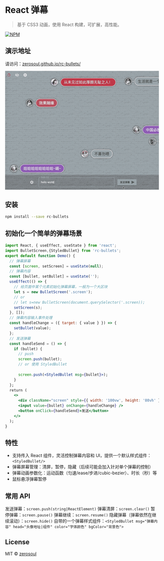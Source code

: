 # React 弹幕

> 基于 CSS3 动画，使用 React 构建，可扩展，高性能。

[![NPM](https://img.shields.io/npm/v/rc-bullets.svg)](https://www.npmjs.com/package/rc-bullets)

## 演示地址

请访问：[zerosoul.github.io/rc-bullets/](https://zerosoul.github.io/rc-bullets/)

![demo gif](demo.gif)

## 安装

```bash
npm install --save rc-bullets
```

## 初始化一个简单的弹幕场景

```jsx
import React, { useEffect, useState } from 'react';
import BulletScreen,{StyledBullet} from 'rc-bullets';
export default function Demo() {
  // 弹幕屏幕
  const [screen, setScreen] = useState(null);
  // 弹幕内容
  const [bullet, setBullet] = useState('');
  useEffect(() => {
    // 给页面中某个元素初始化弹幕屏幕，一般为一个大区块
    let s = new BulletScreen('.screen');
    // or
    // let s=new BulletScreen(document.querySelector('.screen));
    setScreen(s);
  }, []);
  // 弹幕内容输入事件处理
  const handleChange = ({ target: { value } }) => {
    setBullet(value);
  };
  // 发送弹幕
  const handleSend = () => {
    if (bullet) {
      // push
      screen.push(bullet);
      // or 使用 StyledBullet

      screen.push(<StyledBullet msg={bullet}>);
    }
  };
  return (
    <>
      <div className="screen" style={{ width: '100vw', height: '80vh' }}></div>
      <input value={bullet} onChange={handleChange} />
      <button onClick={handleSend}>发送</button>
    </>
  );
}
```

## 特性

- 支持传入 React 组件，灵活控制弹幕内容和 UI，提供一个默认样式组件：`<StyledBullet/>`
- 弹幕屏幕管理：清屏，暂停，隐藏（后续可能会加入针对单个弹幕的控制）
- 弹幕动画参数化：运动函数（匀速/ease/步进/cubic-bezier）、时长（秒）等
- 鼠标悬浮弹幕暂停

## 常用 API

发送弹幕：`screen.push(string|ReactElement)`
弹幕清屏：`screen.clear()`
暂停弹幕：`screen.pause()`
弹幕继续：`screen.resume()`
隐藏弹幕（弹幕依然在继续滚动）：`screen.hide()`
自带的一个弹幕样式组件：`<StyledBullet msg="弹幕内容" head="头像地址|组件" color="字体颜色" bgColor="背景色">`

## License

MIT © [zerosoul](https://github.com/zerosoul)
